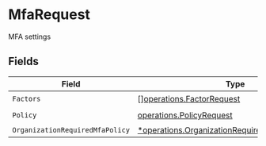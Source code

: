 # MfaRequest

MFA settings


## Fields

| Field                                                                                                               | Type                                                                                                                | Required                                                                                                            | Description                                                                                                         |
| ------------------------------------------------------------------------------------------------------------------- | ------------------------------------------------------------------------------------------------------------------- | ------------------------------------------------------------------------------------------------------------------- | ------------------------------------------------------------------------------------------------------------------- |
| `Factors`                                                                                                           | [][operations.FactorRequest](../../models/operations/factorrequest.md)                                              | :heavy_check_mark:                                                                                                  | N/A                                                                                                                 |
| `Policy`                                                                                                            | [operations.PolicyRequest](../../models/operations/policyrequest.md)                                                | :heavy_check_mark:                                                                                                  | N/A                                                                                                                 |
| `OrganizationRequiredMfaPolicy`                                                                                     | [*operations.OrganizationRequiredMfaPolicyRequest](../../models/operations/organizationrequiredmfapolicyrequest.md) | :heavy_minus_sign:                                                                                                  | N/A                                                                                                                 |